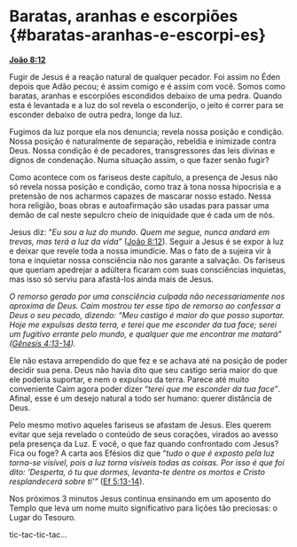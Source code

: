 # Baratas, aranhas e escorpiões {#baratas-aranhas-e-escorpi-es}

[**João 8:12**](http://bibliaonline.com.br/acf/jo/8/12)

Fugir de Jesus é a reação natural de qualquer pecador. Foi assim no Éden depois que Adão pecou; é assim comigo e é assim com você. Somos como baratas, aranhas e escorpiões escondidos debaixo de uma pedra. Quando esta é levantada e a luz do sol revela o esconderijo, o jeito é correr para se esconder debaixo de outra pedra, longe da luz.

Fugimos da luz porque ela nos denuncia; revela nossa posição e condição. Nossa posição é naturalmente de separação, rebeldia e inimizade contra Deus. Nossa condição é de pecadores, transgressores das leis divinas e dignos de condenação. Numa situação assim, o que fazer senão fugir?

Como acontece com os fariseus deste capítulo, a presença de Jesus não só revela nossa posição e condição, como traz à tona nossa hipocrisia e a pretensão de nos acharmos capazes de mascarar nosso estado. Nessa hora religião, boas obras e autoafirmação são usadas para passar uma demão de cal neste sepulcro cheio de iniquidade que é cada um de nós.

Jesus diz: “_Eu sou a luz do mundo. Quem me segue, nunca andará em trevas, mas terá a luz da vida”_ ([João 8:12](http://bibliaonline.com.br/acf/jo/8/12)). Seguir a Jesus é se expor à luz e deixar que revele toda a nossa imundície. Mas o fato de a sujeira vir à tona e inquietar nossa consciência não nos garante a salvação. Os fariseus que queriam apedrejar a adúltera ficaram com suas consciências inquietas, mas isso só serviu para afastá-los ainda mais de Jesus.

_O remorso gerado por uma consciência culpada não necessariamente nos aproxima de Deus. Caim mostrou ter esse tipo de remorso ao confessar a Deus o seu pecado, dizendo: “Meu castigo é maior do que posso suportar. Hoje me expulsas desta terra, e terei que me esconder da tua face; serei um fugitivo errante pelo mundo, e qualquer que me encontrar me matará” (_[_Gênesis 4:13-14_](http://bibliaonline.com.br/acf/gn/4/13-14)_)._

Ele não estava arrependido do que fez e se achava até na posição de poder decidir sua pena. Deus não havia dito que seu castigo seria maior do que ele poderia suportar, e nem o expulsou da terra. Parece até muito conveniente Caim agora poder dizer “_terei que me esconder da tua face”_. Afinal, esse é um desejo natural a todo ser humano: querer distância de Deus.

Pelo mesmo motivo aqueles fariseus se afastam de Jesus. Eles querem evitar que seja revelado o conteúdo de seus corações, virados ao avesso pela presença da Luz. E você, o que faz quando confrontado com Jesus? Fica ou foge? A carta aos Efésios diz que “_tudo o que é exposto pela luz torna-se visível, pois a luz torna visíveis todas as coisas. Por isso é que foi dito: ‘Desperta, ó tu que dormes, levanta-te dentre os mortos e Cristo resplandecerá sobre ti’”_ ([Ef 5:13-14](http://bibliaonline.com.br/acf/ef/5/13-14)).

Nos próximos 3 minutos Jesus continua ensinando em um aposento do Templo que leva um nome muito significativo para lições tão preciosas: o Lugar do Tesouro.

tic-tac-tic-tac...